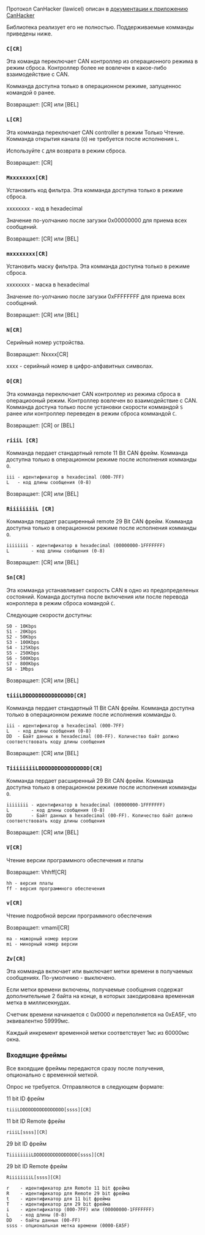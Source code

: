 Протокол CanHacker (lawicel) описан
в [документации к приложению CanHacker](http://www.mictronics.de/projects/usb-can-bus/)

Библиотека реализует его не полностью. Поддерживаемые комманды приведены ниже.

### `C[CR]`

Эта команда переключает CAN контроллер из операционного режима в режим сброса. Контроллер более не вовлечен в какое-либо
взаимодействие с CAN.

Комманда доступна только в операционном режиме, запущеннос командой `O` ранее.

Возвращает: [CR] или [BEL]

### `L[CR]`

Эта комманда переключает CAN controller в режим Только Чтение. Комманда открытия канала (`O`) не требуется после
исполнения `L`.

Используйте `C` для возврата в режим сброса.

Возвращает: [CR]

### `Mxxxxxxxx[CR]`

Установить код фильтра. Эта комманда доступна только в режиме сброса.

xxxxxxxx - код в hexadecimal

Значение по-уолчанию после загузки 0x00000000 для приема всех сообщений.

Возвращает: [CR] или [BEL]

### `mxxxxxxxx[CR]`

Установить маску фильтра. Эта комманда доступна только в режиме сброса.

xxxxxxxx - маска в hexadecimal

Значение по-уолчанию после загузки 0xFFFFFFFF для приема всех сообщений.

Возвращает: [CR] или [BEL]

### `N[CR]`

Серийный номер устройства.

Возвращает: Nxxxx[CR]

xxxx - серийный номер в цифро-алфавитных символах.

### `O[CR]`

Эта комманда переключает CAN контроллер из режима сброса в операциооный режим. Контроллер вовлечен во взаимодействие с
CAN. Комманда достуна только после установки скорости коммандой `S` ранее или контроллер переведен в режим сброса
коммандой `C`.

Возвращает: [CR] or [BEL]

### `riiiL [CR]`

Комманда пердает стандартный remote 11 Bit CAN фрейм. Комманда доступна только в операционном режиме после исполнения
комманды `O`.

```
iii - идентификатор в hexadecimal (000-7FF)
L   - код длины сообщения (0-8)
```

Возвращает: [CR] или [BEL]

### `RiiiiiiiiL [CR]`

Комманда пердает расширенный remote 29 Bit CAN фрейм. Комманда доступна только в операционном режиме после исполнения
комманды `O`.

```
iiiiiiii - идентификатор в hexadecimal (00000000-1FFFFFFF)
L        - код длины сообщения (0-8)
```

Возвращает: [CR] или [BEL]

### `Sn[CR]`

Эта комманда устанавливает скорость CAN в одно из предопределеных состояний.
Команда доступна после включения или после перевода конроллера в режим сброса командой `C`.

Следующие скорости доступны:

```
S0 - 10Kbps
S1 - 20Kbps
S2 - 50Kbps
S3 - 100Kbps
S4 - 125Kbps
S5 - 250Kbps
S6 - 500Kbps
S7 - 800Kbps
S8 - 1Mbps
```

Возвращает: [CR] или [BEL]

### `tiiiLDDDDDDDDDDDDDDDD[CR]`

Комманда пердает стандартный 11 Bit CAN фрейм. Комманда доступна только в операционном режиме после исполнения
комманды `O`.

```
iii - идентификатор в hexadecimal (000-7FF)
L   - код длины сообщения (0-8)
DD  - Байт данных в hexadecimal (00-FF). Количество байт должно соответствовать коду длины сообщения
```

Возвращает: [CR] или [BEL]

### `TiiiiiiiiLDDDDDDDDDDDDDDDD[CR]`

Комманда пердает расширенный 29 Bit CAN фрейм. Комманда доступна только в операционном режиме после исполнения
комманды `O`.

```
iiiiiiii - идентификатор в hexadecimal (00000000-1FFFFFFF)
L        - код длины сообщения (0-8)
DD       - Байт данных в hexadecimal (00-FF). Количество байт должно соответствовать коду длины сообщения
```

Возвращает: [CR] или [BEL]

### `V[CR]`

Чтение версии программного обеспечения и платы

Возвращает: Vhhff[CR]

```
hh - версия платы
ff - версия программного обеспечения
```

### `v[CR]`

Чтение подробной версии программного обеспечения

Возвращает: vmami[CR]

```
ma - мажорный номер версии
mi - минорный номер версии
```

### `Zv[CR]`

Эта комманда включает или выключает метки времени в получаемых сообщениях. По-умолчнию - выключено.

Если метки времени включены, получаемые сообщения содержат дополнительные 2 байта на конце, в которых закодирована
временная метка в миллисекнудах.

Счетчик времени начинается с 0x0000 и переполняется на 0xEA5F, что эквивалентно 59999мс.

Каждый инкремент временной метки соответствует 1мс из 60000мс окна.

### Входящие фреймы

Все вхоядщие фреймы передаются сразу после получения, опционально с временной меткой.

Опрос не требуется. Отправляются в следующем формате:

11 bit ID фрейм

```
tiiiLDDDDDDDDDDDDDDDD[ssss][CR]
```

11 bit ID Remote фрейм

```
riiiL[ssss][CR]
```

29 bit ID фрейм

```
TiiiiiiiiLDDDDDDDDDDDDDDDD[ssss][CR]
```

29 bit ID Remote фрейм

```
RiiiiiiiiL[ssss][CR]
```

```
r    - идентификатор для Remote 11 bit фрейма
R    - идентификатор для Remote 29 bit фрейма
t    - идентификатор для 11 bit фрейма
T    - идентификатор для 29 bit фрейма
i    - идентификатор (000-7FF) или (00000000-1FFFFFFF)
L    - код длины (0-8)
DD   - байты данных (00-FF)
ssss - опциональная метка времени (0000-EA5F)
```
